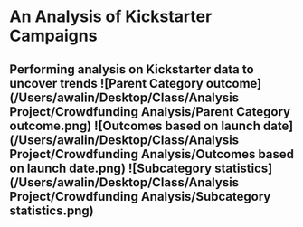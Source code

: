 # An Analysis of Kickstarter Campaigns
Performing analysis on Kickstarter data to uncover trends
![Parent Category outcome](/Users/awalin/Desktop/Class/Analysis Project/Crowdfunding Analysis/Parent Category outcome.png)
![Outcomes based on launch date](/Users/awalin/Desktop/Class/Analysis Project/Crowdfunding Analysis/Outcomes based on launch date.png)
![Subcategory statistics](/Users/awalin/Desktop/Class/Analysis Project/Crowdfunding Analysis/Subcategory statistics.png)
---

